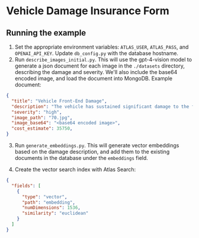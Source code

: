 # Vehicle Damage Insurance Form

## Running the example

1. Set the appropriate environment variables: `ATLAS_USER`, `ATLAS_PASS`, and `OPENAI_API_KEY`. Update `db_config.py` with the database hostname.
2. Run `describe_images_initial.py`. This will use the gpt-4-vision model to generate a json document for each image in the `./datasets` directory, describing the damage and severity. We'll also include the base64 encoded image, and load the document into MongoDB. Example document:

```json
{
  "title": "Vehicle Front-End Damage",
  "description": "The vehicle has sustained significant damage to the front bumper and headlight assembly. The headlight is broken, and there is visible deformation of the bumper with parts of the material separated and lying on the ground. The paint is scratched, and the body around the headlight is crumpled, indicating a forceful impact in this area.",
  "severity": "high",
  "image_path": "70.jpg",
  "image_base64": "<base64 encoded image>",
  "cost_estimate": 35750,
}
```

3. Run `generate_embeddings.py`. This will generate vector embeddings based on the damage description, and add them to the existing documents in the database under the `embeddings` field. 

4. Create the vector search index with Atlas Search:

```json
{
  "fields": [
    {
      "type": "vector",
      "path": "embedding",
      "numDimensions": 1536,
      "similarity": "euclidean"
    }
  ]
}
```